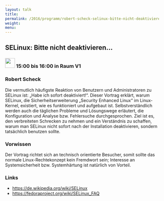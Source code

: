 ```yaml
---
layout: talk
title:
permalink: /2016/programm/robert-scheck-selinux-bitte-nicht-deaktivieren/
weight:
menu:
---
```

## SELinux: Bitte nicht deaktivieren…

### <img height = "32" src="../../../images/talk.svg"> 15:00 bis 16:00 in Raum V1

### Robert Scheck

Die vermutlich häufigste Reaktion von Benutzern und Administratoren zu SELinux ist: „Habe ich sofort deaktiviert!“. Dieser Vortrag erklärt, warum SELinux, die Sicherheitserweiterung „Security Enhanced Linux“ im Linux-Kernel, existiert, wie es funktioniert und aufgebaut ist. Selbstverständlich werden auch die täglichen Probleme und Lösungswege erläutert, die Konfiguration und Analyse bzw. Fehlersuche durchgesprochen. Ziel ist es, den verbreiteten Schrecken zu nehmen und ein Verständnis zu schaffen, warum man SELinux nicht sofort nach der Installation deaktivieren, sondern tatsächlich benutzen sollte.

### Vorwissen

Der Vortrag richtet sich an technisch orientierte Besucher, somit sollte das normale Linux-Rechtekonzept kein Fremdwort sein; Interesse an Systemsicherheit bzw. Systemhärtung ist natürlich von Vorteil.

### Links

- <a href="https://de.wikipedia.org/wiki/SELinux" target="_blank">https://de.wikipedia.org/wiki/SELinux</a>
- <a href="https://fedoraproject.org/wiki/SELinux_FAQ" target="_blank">https://fedoraproject.org/wiki/SELinux_FAQ</a>
